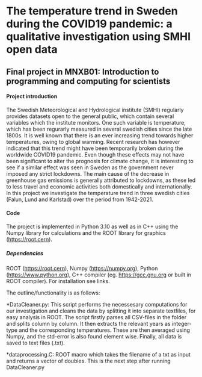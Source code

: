# The temperature trend in Sweden during the COVID19 pandemic: a qualitative investigation using SMHI open data
## Final project in MNXB01: Introduction to programming and computing for scientists

#### Project introduction

The Swedish Meteorological and Hydrological institute (SMHI) regularly provides datasets open to the general public, which contain several variables which the institute monitors. One such variable is temperature, which has been regurarly measured in several swedish cities since the late 1800s.
It is well known that there is an ever increasing trend towards higher temperatures, owing to global warming. Recent research has however indicated that this trend might have been temporarily broken during the worldwide COVID19 pandemic. Even though these effects may not have been significant to alter the prognosis for climate change, it is interesting to see if a similar effect was seen in Sweden as the government never imposed any strict lockdowns. The main cause of the decrease in greenhouse gas emissions is generally attributed to lockdowns, as these led to less travel and economic activities both domestically and internationally. 
In this project we investigate the temperature trend in three swedish cities (Falun, Lund and Karlstad) over the period from 1942-2021. 

#### Code 

The project is implemented in Python 3.10 as well as in C++ using the Numpy library for calculations and the ROOT library for graphics (https://root.cern).

##### Dependencies

ROOT (https://root.cern), Numpy (https://numpy.org), Python (https://www.python.org), C++ compiler (eg. https://gcc.gnu.org or built in ROOT compiler). For installation see links.

The outline/functionality is as follows:

*DataCleaner.py: This script performs the necessesary computations for our investigation and cleans the data by splitting it into separate textfiles, for easy analysis in ROOT. 
The script firstly parses all CSV-files in the folder and splits column by column. It then extracts the relevant years as integer-type and the corresponding temperatures. These are then averaged using Numpy, and the std-error is also found element wise. 
Finally, all data is saved to text files (.txt). 

*dataprocessing.C: ROOT macro which takes the filename of a txt as input and returns a vector of doubles. This is the next step after running DataCleaner.py

